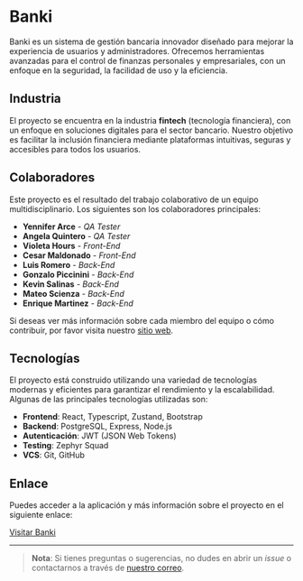 # Banki

Banki es un sistema de gestión bancaria innovador diseñado para mejorar la experiencia de usuarios y administradores. Ofrecemos herramientas avanzadas para el control de finanzas personales y empresariales, con un enfoque en la seguridad, la facilidad de uso y la eficiencia.

## Industria

El proyecto se encuentra en la industria **fintech** (tecnología financiera), con un enfoque en soluciones digitales para el sector bancario. Nuestro objetivo es facilitar la inclusión financiera mediante plataformas intuitivas, seguras y accesibles para todos los usuarios.

## Colaboradores

Este proyecto es el resultado del trabajo colaborativo de un equipo multidisciplinario. Los siguientes son los colaboradores principales:

- **Yennifer Arce** - *QA Tester*
- **Angela Quintero** - *QA Tester*
- **Violeta Hours** - *Front-End*
- **Cesar Maldonado** - *Front-End*
- **Luis Romero** - *Back-End*
- **Gonzalo Piccinini** - *Back-End*
- **Kevin Salinas** - *Back-End*
- **Mateo Scienza** - *Back-End*
- **Enrique Martinez** - *Back-End*

Si deseas ver más información sobre cada miembro del equipo o cómo contribuir, por favor visita nuestro [sitio web](https://www.google.com).

## Tecnologías

El proyecto está construido utilizando una variedad de tecnologías modernas y eficientes para garantizar el rendimiento y la escalabilidad. Algunas de las principales tecnologías utilizadas son:

- **Frontend**: React, Typescript, Zustand, Bootstrap
- **Backend**: PostgreSQL, Express, Node.js 
- **Autenticación**: JWT (JSON Web Tokens)
- **Testing**: Zephyr Squad
- **VCS**: Git, GitHub

## Enlace

Puedes acceder a la aplicación y más información sobre el proyecto en el siguiente enlace:

[Visitar Banki](https://www.google.com)

---

> **Nota**: Si tienes preguntas o sugerencias, no dudes en abrir un *issue* o contactarnos a través de [nuestro correo](mailto:support@banki.com).
